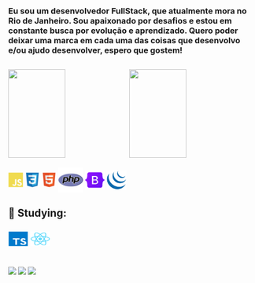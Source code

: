 ### Eu sou um desenvolvedor FullStack, que atualmente mora no Rio de Janheiro. Sou apaixonado por desafios e estou em constante busca por evolução e aprendizado. Quero poder deixar uma marca em cada uma das coisas que desenvolvo e/ou ajudo desenvolver, espero que gostem!

##

<div>
    <a href="https://github.com/DaniloBronze"></a>
    <img height="180em" width="48%" src="https://github-readme-stats.vercel.app/api?username=DaniloBronze&show_icons=true&theme=dracula&border_radius=10.5">
    <img height="180em" width="48%" src="https://github-readme-stats.vercel.app/api/top-langs/?username=DaniloBronze&layout=compact&theme=dracula&border_radius=10.5">
</div>
<div style="display: inline_block;"><br>
    <img align="center" alt="Dan-Js" height="30" width="30" src="https://raw.githubusercontent.com/devicons/devicon/master/icons/javascript/javascript-plain.svg">
    <img align="center" alt="Dan-Css" height="30" width="30" src="https://raw.githubusercontent.com/devicons/devicon/master/icons/css3/css3-original.svg">
    <img align="center" alt="Dan-Html" height="30" width="30" src="https://raw.githubusercontent.com/devicons/devicon/master/icons/html5/html5-original.svg">
    <img align="center" alt="Dan-Php" height="50" width="50" src="https://raw.githubusercontent.com/devicons/devicon/master/icons/php/php-original.svg">
    <img align="center" alt="Dan-Bootstrap" height="40" width="40" src="https://raw.githubusercontent.com/devicons/devicon/master/icons/bootstrap/bootstrap-original.svg">
    <img align="center" alt="Dan-Jquery" height="40" width="40" src="https://raw.githubusercontent.com/devicons/devicon/master/icons/jquery/jquery-original.svg">
</div>

##

<h2>📖 Studying:
    <div style="display: inline_block;"><br>
      <img align="center" alt="Dan-Tp" height="30" width="40" src="https://raw.githubusercontent.com/devicons/devicon/master/icons/typescript/typescript-plain.svg">
      <img align="center" alt="Dan-" height="30" width="40" src="https://raw.githubusercontent.com/devicons/devicon/master/icons/react/react-original.svg">
    </div><br>
</h2>


<div>
    <a href="https://instagram.com/dan.kaike.33" target="_blank"><img target="_blank" src="https://img.shields.io/badge/-Instagram-%23333?style=for-the-badge&logo=instagram&logoColor=white"></a>
    <a href="mailto:danilobronze33@gmail.com" target="_blank"><img target="_blank" src="https://img.shields.io/badge/-Gmail-%23333?style=for-the-badge&logo=gmail&logoColor=white"></a>
    <a href="https://www.linkedin.com/in/danilo-silva-70ab24253/" target="_blank"><img target="_blank" src="https://img.shields.io/badge/-LinkedIn-%23333?style=for-the-badge&logo=linkedin&logoColor=white"></a>
</div>
